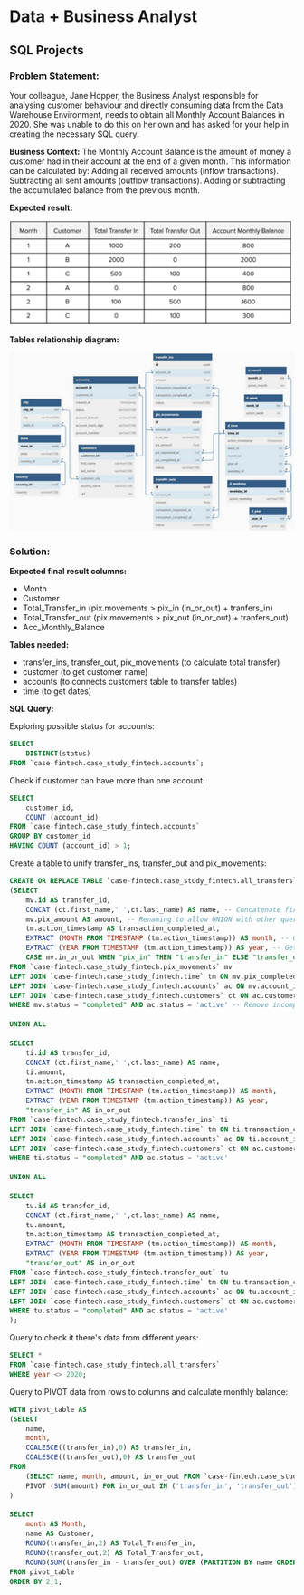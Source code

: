 # Data + Business Analyst

## SQL Projects

### Problem Statement:
Your colleague, Jane Hopper, the Business Analyst responsible for analysing customer behaviour and directly consuming data from the Data Warehouse Environment, needs to obtain all Monthly Account Balances in 2020.
She was unable to do this on her own and has asked for your help in creating the necessary SQL query.

**Business Context:**
The Monthly Account Balance is the amount of money a customer had in their account at the end of a given month. This information can be calculated by:
Adding all received amounts (inflow transactions).
Subtracting all sent amounts (outflow transactions).
Adding or subtracting the accumulated balance from the previous month.

**Expected result:**

<img width="500" alt="Image" src="assets/Expected output.png" />

**Tables relationship diagram:**

<img width="700" alt="Image" src="assets/ERD.png" />

### Solution:


**Expected final result columns:**
- Month
- Customer
- Total_Transfer_in (pix.movements > pix_in (in_or_out) + tranfers_in)
- Total_Transfer_out (pix.movements > pix_out (in_or_out) + tranfers_out)
- Acc_Monthly_Balance

**Tables needed:**
- transfer_ins, transfer_out, pix_movements (to calculate total transfer)
- customer (to get customer name)
- accounts (to connects customers table to transfer tables)
- time (to get dates)

**SQL Query:**

Exploring possible status for accounts:
```sql
SELECT
    DISTINCT(status)
FROM `case-fintech.case_study_fintech.accounts`;
```
Check if customer can have more than one account:
```sql
SELECT
    customer_id,
    COUNT (account_id)
FROM `case-fintech.case_study_fintech.accounts`
GROUP BY customer_id
HAVING COUNT (account_id) > 1;
```
Create a table to unify transfer_ins, transfer_out and pix_movements:

```sql
CREATE OR REPLACE TABLE `case-fintech.case_study_fintech.all_transfers` AS
(SELECT 
    mv.id AS transfer_id, 
    CONCAT (ct.first_name,' ',ct.last_name) AS name, -- Concatenate first and last name to get full name
    mv.pix_amount AS amount, -- Renaming to allow UNION with other queries
    tm.action_timestamp AS transaction_completed_at, 
    EXTRACT (MONTH FROM TIMESTAMP (tm.action_timestamp)) AS month, -- Gets month
    EXTRACT (YEAR FROM TIMESTAMP (tm.action_timestamp)) AS year, -- Gets year. In this case all data is from 2020, but thinking of further analyses, it's useful to get the year as well.
    CASE mv.in_or_out WHEN "pix_in" THEN "transfer_in" ELSE "transfer_out" END AS in_or_out -- Renaming to facilitate PIVOT further ahead
FROM `case-fintech.case_study_fintech.pix_movements` mv
LEFT JOIN `case-fintech.case_study_fintech.time` tm ON mv.pix_completed_at = tm.time_id -- Get date in timestamp
LEFT JOIN `case-fintech.case_study_fintech.accounts` ac ON mv.account_id = ac.account_id -- Connects Customers table with Pix_movements
LEFT JOIN `case-fintech.case_study_fintech.customers` ct ON ac.customer_id = ct.customer_id -- Get customer name
WHERE mv.status = "completed" AND ac.status = 'active' -- Remove incomplete transactions and inactive accounts

UNION ALL

SELECT 
    ti.id AS transfer_id, 
    CONCAT (ct.first_name,' ',ct.last_name) AS name,
    ti.amount,
    tm.action_timestamp AS transaction_completed_at,
    EXTRACT (MONTH FROM TIMESTAMP (tm.action_timestamp)) AS month,
    EXTRACT (YEAR FROM TIMESTAMP (tm.action_timestamp)) AS year,
    "transfer_in" AS in_or_out
FROM `case-fintech.case_study_fintech.transfer_ins` ti
LEFT JOIN `case-fintech.case_study_fintech.time` tm ON ti.transaction_completed_at = tm.time_id
LEFT JOIN `case-fintech.case_study_fintech.accounts` ac ON ti.account_id = ac.account_id
LEFT JOIN `case-fintech.case_study_fintech.customers` ct ON ac.customer_id = ct.customer_id
WHERE ti.status = "completed" AND ac.status = 'active'

UNION ALL

SELECT 
    tu.id AS transfer_id, 
    CONCAT (ct.first_name,' ',ct.last_name) AS name,
    tu.amount,
    tm.action_timestamp AS transaction_completed_at,
    EXTRACT (MONTH FROM TIMESTAMP (tm.action_timestamp)) AS month,
    EXTRACT (YEAR FROM TIMESTAMP (tm.action_timestamp)) AS year,
    "transfer_out" AS in_or_out
FROM `case-fintech.case_study_fintech.transfer_out` tu
LEFT JOIN `case-fintech.case_study_fintech.time` tm ON tu.transaction_completed_at = tm.time_id
LEFT JOIN `case-fintech.case_study_fintech.accounts` ac ON tu.account_id = ac.account_id
LEFT JOIN `case-fintech.case_study_fintech.customers` ct ON ac.customer_id = ct.customer_id
WHERE tu.status = "completed" AND ac.status = 'active'
);
```

Query to check it there's data from different years:
```sql
SELECT *
FROM `case-fintech.case_study_fintech.all_transfers`
WHERE year <> 2020;
```
Query to PIVOT data from rows to columns and calculate monthly balance:
```sql
WITH pivot_table AS
(SELECT 
    name, 
    month, 
    COALESCE((transfer_in),0) AS transfer_in, 
    COALESCE((transfer_out),0) AS transfer_out
FROM 
    (SELECT name, month, amount, in_or_out FROM `case-fintech.case_study_fintech.all_transfers`)
    PIVOT (SUM(amount) FOR in_or_out IN ('transfer_in', 'transfer_out'))
)

SELECT 
    month AS Month, 
    name AS Customer, 
    ROUND(transfer_in,2) AS Total_Transfer_in, 
    ROUND(transfer_out,2) AS Total_Transfer_out, 
    ROUND(SUM(transfer_in - transfer_out) OVER (PARTITION BY name ORDER BY month), 2) AS Acc_Monthly_Balance
FROM pivot_table
ORDER BY 2,1;
```


